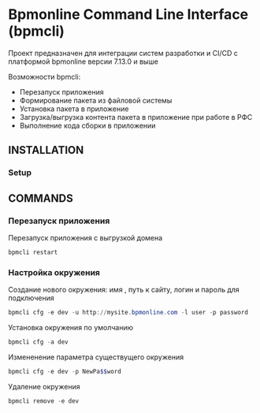 Bpmonline Command Line Interface (bpmcli)
=============================

Проект предназначен для интеграции систем разработки и CI/CD
c платформой bpmonline версии 7.13.0 и выше

Возможности bpmcli:
* Перезапуск приложения
* Формирование пакета из файловой системы
* Установка пакета в приложение
* Загрузка/выгрузка контента пакета в приложение при работе в РФС
* Выполнение кода сборки в приложении

INSTALLATION
---------------------
### Setup


COMMANDS
---------------------

### Перезапуск приложения

Перезапуск приложения с выгрузкой домена

```powershell
bpmcli restart
```
### Настройка окружения

Создание нового окружения: имя , путь к сайту, логин и пароль для подключения
```powershell
bpmcli cfg -e dev -u http://mysite.bpmonline.com -l user -p password
```
Установка окружения по умолчанию
```powershell
bpmcli cfg -a dev
```
Измененение параметра существущего окружения
```powershell
bpmcli cfg -e dev -p NewPa$$word
```

Удаление окружения
```powershell
bpmcli remove -e dev
```
